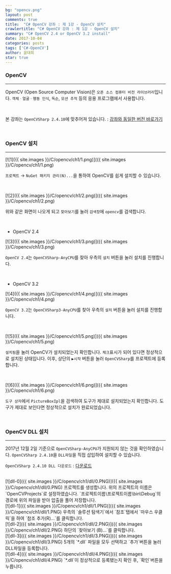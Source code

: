 ```yaml
---
bg: "opencv.png"
layout: post
comments: true
title:  "C# OpenCV 강좌 : 제 1강 - OpenCV 설치"
crawlertitle: "C# OpenCV 강좌 : 제 1강 - OpenCV 설치"
summary: "C# OpenCV 2.4 or OpenCV 3.2 install"
date: 2017-10-04
categories: posts
tags: ['C#-OpenCV']
author: 윤대희
star: true
---
```


### OpenCV ###
----------
OpenCV (Open Source Computer Vision)은 `오픈 소스 컴퓨터 비전 라이브러리`입니다. `객체ㆍ얼굴ㆍ행동 인식`, `독순`, `모션 추적` 등의 응용 프로그램에서 사용합니다.

<br>

본 강좌는 `OpenCVSharp 2.4.10`에 맞추어져 있습니다. : [강좌와 동일한 버전 바로가기](#reference-1)

<br>

### OpenCV 설치 ###
----------
[![1]({{ site.images }}/C/opencv/ch1/1.png)]({{ site.images }}/C/opencv/ch1/1.png)

`프로젝트` → `NuGet 패키지 관리(N)...`을 통하여 OpenCV를 쉽게 설치할 수 있습니다.

<br>

[![2]({{ site.images }}/C/opencv/ch1/2.png)]({{ site.images }}/C/opencv/ch1/2.png)

위와 같은 화면이 나오게 되고 `찾아보기`를 눌러 `검색창`에 `opencv`를 검색합니다.

<br>

* OpenCV 2.4

[![3]({{ site.images }}/C/opencv/ch1/3.png)]({{ site.images }}/C/opencv/ch1/3.png)

`OpenCV 2.4`는 `OpenCVSharp-AnyCPU`를 찾아 우측의 `설치` 버튼을 눌러 설치를 진행합니다.

<br>

* OpenCV 3.2

[![4]({{ site.images }}/C/opencv/ch1/4.png)]({{ site.images }}/C/opencv/ch1/4.png)

`OpenCV 3.2`는 `OpenCVSharp3-AnyCPU`를 찾아 우측의 `설치` 버튼을 눌러 설치를 진행합니다.

<br>

[![5]({{ site.images }}/C/opencv/ch1/5.png)]({{ site.images }}/C/opencv/ch1/5.png)

`설치됨`을 눌러 OpenCV가 설치되었는지 확인합니다. `체크`표시가 되어 있다면 정상적으로 설치된 상태입니다. 이후, 상단의 `▶시작` 버튼을 눌러 `OpenCVSharp`를 프로젝트에 등록합니다.

<br>

[![6]({{ site.images }}/C/opencv/ch1/6.png)]({{ site.images }}/C/opencv/ch1/6.png)

`도구 상자`에서 `PictureBoxIpl`을 검색하여 도구가 제대로 설치되었는지 확인합니다.
도구가 제대로 보인다면 정상적으로 설치가 완료되었습니다.


<a id="reference-1"></a>
<br>
### OpenCV DLL 설치 ###
----------
2017년 12월 2일 기준으로 `OpenCVSharp-AnyCPU`가 지원되지 않는 것을 확인하였습니다. `OpenCVSharp 2.4.10`을 `DLL파일`을 직접 삽입하여 설치할 수 있습니다.


`OpenCVSharp 2.4.10 DLL 다운로드` : [다운로드][opencv_dll]

<br>
[![dll-0]({{ site.images }}/C/opencv/ch1/dll/0.PNG)]({{ site.images }}/C/opencv/ch1/dll/0.PNG)
프로젝트를 생성합니다. 위의 프로젝트의 이름은 `OpenCVProjects`로 설정하였습니다. `프로젝트이름\프로젝트이름\bin\Debug`의 경로에 위의 파일을 받아 압출을 풀어 저장합니다.


<br>
[![dll-1]({{ site.images }}/C/opencv/ch1/dll/1.PNG)]({{ site.images }}/C/opencv/ch1/dll/1.PNG)
우측의 `솔루션 탐색기`에서 `참조`탭에서 `마우스 우클릭`을 하여 `참조 추가(R)...`를 클릭합니다.


<br>
[![dll-2]({{ site.images }}/C/opencv/ch1/dll/2.PNG)]({{ site.images }}/C/opencv/ch1/dll/2.PNG)
하단의 `찾아보기 (B)...`를 클릭합니다.


<br>
[![dll-3]({{ site.images }}/C/opencv/ch1/dll/3.PNG)]({{ site.images }}/C/opencv/ch1/dll/3.PNG)
5개의 `*.dll` 파일을 모두 선택하고 `추가`버튼을 눌러 DLL파일을 등록합니다.


<br>
[![dll-4]({{ site.images }}/C/opencv/ch1/dll/4.PNG)]({{ site.images }}/C/opencv/ch1/dll/4.PNG)
`*.dll`이 정상적으로 등록됐는지 확인 후, `확인`버튼을 누릅니다.


[opencv_dll]: https://github.com/076923/076923.github.io/raw/master/download/OpenCVSharp2.4.10/OpenCVSharp%202.4.10.zip
